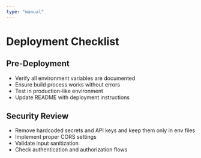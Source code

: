 ```yaml
---
type: "manual"
---
```


# Deployment Checklist

## Pre-Deployment
- Verify all environment variables are documented
- Ensure build process works without errors
- Test in production-like environment
- Update README with deployment instructions

## Security Review
- Remove hardcoded secrets and API keys and keep them only in env files
- Implement proper CORS settings
- Validate input sanitization
- Check authentication and authorization flows